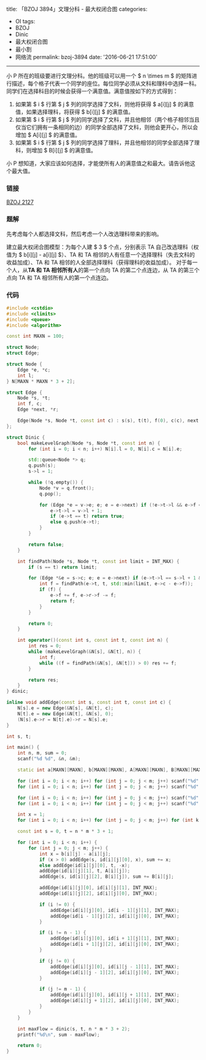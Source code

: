 title: 「BZOJ 3894」文理分科 - 最大权闭合图
categories:
  - OI
tags:
  - BZOJ
  - Dinic
  - 最大权闭合图
  - 最小割
  - 网络流
permalink: bzoj-3894
date: '2016-06-21 17:51:00'
---

小 P 所在的班级要进行文理分科。他的班级可以用一个 $ n \times m $ 的矩阵进行描述，每个格子代表一个同学的座位。每位同学必须从文科和理科中选择一科。同学们在选择科目的时候会获得一个满意值。满意值按如下的方式得到：

1. 如果第 $ i $ 行第 $ j $ 列的同学选择了文科，则他将获得 $ a[i][j] $ 的满意值，如果选择理科，将获得 $ b[i][j] $ 的满意值。
2. 如果第 $ i $ 行第 $ j $ 列的同学选择了文科，并且他相邻（两个格子相邻当且仅当它们拥有一条相同的边）的同学全部选择了文科，则他会更开心，所以会增加 $ A[i][j] $ 的满意值。
3. 如果第 $ i $ 行第 $ j $ 列的同学选择了理科，并且他相邻的同学全部选择了理科，则增加 $ B[i][j] $ 的满意值。

小 P 想知道，大家应该如何选择，才能使所有人的满意值之和最大。请告诉他这个最大值。

<!-- more -->

### 链接

[BZOJ 2127](http://www.lydsy.com/JudgeOnline/problem.php?id=2127)

### 题解

先考虑每个人都选择文科，然后考虑一个人改选理科带来的影响。

建立最大权闭合图模型：为每个人建 $ 3 $ 个点，分别表示 TA 自己改选理科（权值为 $ b[i][j] - a[i][j] $）、TA 和 TA 相邻的人有任意一个选择理科（失去文科的收益加成）、TA 和 TA 相邻的人全部选择理科（获得理科的收益加成）。
对于每一个人，从**TA 和 TA 相邻所有人**的第一个点向 TA 的第二个点连边，从 TA 的第三个点向 TA 和 TA 相邻所有人的第一个点连边。

### 代码

```cpp
#include <cstdio>
#include <climits>
#include <queue>
#include <algorithm>

const int MAXN = 100;

struct Node;
struct Edge;

struct Node {
    Edge *e, *c;
    int l;
} N[MAXN * MAXN * 3 + 2];

struct Edge {
    Node *s, *t;
    int f, c;
    Edge *next, *r;

    Edge(Node *s, Node *t, const int c) : s(s), t(t), f(0), c(c), next(s->e) {}
};

struct Dinic {
    bool makeLevelGraph(Node *s, Node *t, const int n) {
        for (int i = 0; i < n; i++) N[i].l = 0, N[i].c = N[i].e;

        std::queue<Node *> q;
        q.push(s);
        s->l = 1;

        while (!q.empty()) {
            Node *v = q.front();
            q.pop();

            for (Edge *e = v->e; e; e = e->next) if (!e->t->l && e->f < e->c) {
                e->t->l = v->l + 1;
                if (e->t == t) return true;
                else q.push(e->t);
            }
        }

        return false;
    }

    int findPath(Node *s, Node *t, const int limit = INT_MAX) {
        if (s == t) return limit;

        for (Edge *&e = s->c; e; e = e->next) if (e->t->l == s->l + 1 && e->f < e->c) {
            int f = findPath(e->t, t, std::min(limit, e->c - e->f));
            if (f) {
                e->f += f, e->r->f -= f;
                return f;
            }
        }

        return 0;
    }

    int operator()(const int s, const int t, const int n) {
        int res = 0;
        while (makeLevelGraph(&N[s], &N[t], n)) {
            int f;
            while ((f = findPath(&N[s], &N[t])) > 0) res += f;
        }

        return res;
    }
} dinic;

inline void addEdge(const int s, const int t, const int c) {
    N[s].e = new Edge(&N[s], &N[t], c);
    N[t].e = new Edge(&N[t], &N[s], 0);
    (N[s].e->r = N[t].e)->r = N[s].e;
}

int s, t;

int main() {
    int n, m, sum = 0;
    scanf("%d %d", &n, &m);

    static int a[MAXN][MAXN], b[MAXN][MAXN], A[MAXN][MAXN], B[MAXN][MAXN], id[MAXN][MAXN][3];

    for (int i = 0; i < n; i++) for (int j = 0; j < m; j++) scanf("%d", &a[i][j]), sum += a[i][j];
    for (int i = 0; i < n; i++) for (int j = 0; j < m; j++) scanf("%d", &b[i][j]);

    for (int i = 0; i < n; i++) for (int j = 0; j < m; j++) scanf("%d", &A[i][j]), sum += A[i][j];
    for (int i = 0; i < n; i++) for (int j = 0; j < m; j++) scanf("%d", &B[i][j]);

    int x = 1;
    for (int i = 0; i < n; i++) for (int j = 0; j < m; j++) for (int k = 0; k < 3; k++) id[i][j][k] = x++;

    const int s = 0, t = n * m * 3 + 1;

    for (int i = 0; i < n; i++) {
        for (int j = 0; j < m; j++) {
            int x = b[i][j] - a[i][j];
            if (x > 0) addEdge(s, id[i][j][0], x), sum += x;
            else addEdge(id[i][j][0], t, -x);
            addEdge(id[i][j][1], t, A[i][j]);
            addEdge(s, id[i][j][2], B[i][j]), sum += B[i][j];

            addEdge(id[i][j][0], id[i][j][1], INT_MAX);
            addEdge(id[i][j][2], id[i][j][0], INT_MAX);

            if (i != 0) {
                addEdge(id[i][j][0], id[i - 1][j][1], INT_MAX);
                addEdge(id[i - 1][j][2], id[i][j][0], INT_MAX);
            }

            if (i != n - 1) {
                addEdge(id[i][j][0], id[i + 1][j][1], INT_MAX);
                addEdge(id[i + 1][j][2], id[i][j][0], INT_MAX);
            }

            if (j != 0) {
                addEdge(id[i][j][0], id[i][j - 1][1], INT_MAX);
                addEdge(id[i][j - 1][2], id[i][j][0], INT_MAX);
            }

            if (j != m - 1) {
                addEdge(id[i][j][0], id[i][j + 1][1], INT_MAX);
                addEdge(id[i][j + 1][2], id[i][j][0], INT_MAX);
            }
        }
    }

    int maxFlow = dinic(s, t, n * m * 3 + 2);
    printf("%d\n", sum - maxFlow);

    return 0;
}
```